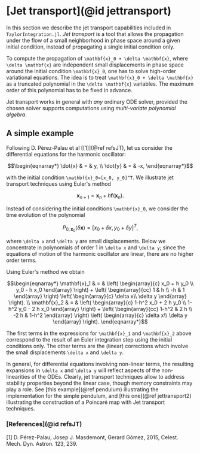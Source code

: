 # [Jet transport](@id jettransport)

In this section we describe the jet transport capabilities included in `TaylorIntegration.jl`.
*Jet transport* is a tool that allows the propagation under the flow of a small
neighborhood in phase space around a given initial condition, instead of
propagating a single initial condition only.

To compute the propagation of ``\mathbf{x}_0 + \delta \mathbf{x}``, where
``\delta \mathbf{x}`` are independent small displacements in phase space around
the initial condition ``\mathbf{x}_0``, one has
to solve high-order variational equations. The idea is to treat
``\mathbf{x}_0 + \delta \mathbf{x}`` as a truncated polynomial in the
``\delta \mathbf{x}`` variables. The maximum order of this polynomial
has to be fixed in advance.

Jet transport works in general with *any* ordinary ODE solver, provided the
chosen solver supports computations using *multi-variate polynomial algebra*.


## A simple example

Following D. Pérez-Palau et al [[1]](@ref refsJT),
let us consider the differential equations for the harmonic oscillator:
```math
\begin{eqnarray*}
\dot{x} & = & y, \\
\dot{y} & = & -x,
\end{eqnarray*}
```
with the initial condition ``\mathbf{x}_0=[x_0, y_0]^T``.
We illustrate jet transport techniques using Euler's method
```math
\begin{equation*}
\mathbf{x}_{n+1} = \mathbf{x}_n + h \mathbf{f}(\mathbf{x}_n).
\end{equation*}
```

Instead of considering the initial conditions ``\mathbf{x}_0``, we consider
the time evolution of the polynomial
```math
\begin{equation*}
P_{0,\mathbf{x}_0}(\delta\mathbf{x}) = [x_0+\delta x, y_0 + \delta y]^T,
\end{equation*}
```
where ``\delta x`` and ``\delta y`` are small displacements. Below we
concentrate in polynomials of order 1 in ``\delta x`` and ``\delta y``; since
the equations of motion of the harmonic oscillator are linear, there are
no higher order terms.

Using Euler's method we obtain
```math
\begin{eqnarray*}
  \mathbf{x}_1 & = &
  \left(
    \begin{array}{c}
    x_0 + h y_0 \\
    y_0 - h x_0
    \end{array}
  \right)
  + \left(
      \begin{array}{cc}
         1 & h \\
        -h & 1
      \end{array}
    \right)
    \left(
      \begin{array}{c}
        \delta x\\
        \delta y
      \end{array}
    \right). \\
  \mathbf{x}_2 & = &
  \left(
    \begin{array}{c}
    1-h^2 x_0 + 2 h y_0 \\
    1-h^2 y_0 - 2 h x_0
    \end{array}
  \right)
  + \left(
    \begin{array}{cc}
      1-h^2 & 2 h \\
      -2 h & 1-h^2
    \end{array}
    \right)
    \left(
      \begin{array}{c}
        \delta x\\
        \delta y
      \end{array}
    \right).
\end{eqnarray*}
```

The first terms in the expressions for ``\mathbf{x}_1`` and ``\mathbf{x}_2``
above
correspond to the result of an Euler integration step using the initial conditions
only. The other terms are the (linear) corrections which involve the small
displacements ``\delta x`` and ``\delta y``.

In general, for differential equations involving non-linear terms, the resulting
expansions in ``\delta x`` and ``\delta y`` will reflect aspects of the
non-linearities of the ODEs. Clearly, jet transport techniques allow to address
stability properties beyond the linear case, though memory constraints may
play a role. See [this example](@ref pendulum) illustrating the
implementation for the simple pendulum, and [this one](@ref jettransport2)
illustrating the construction of a Poincaré map with Jet transport techniques.


### [References](@id refsJT)

[1] D. Pérez-Palau, Josep J. Masdemont, Gerard Gómez, 2015, Celest. Mech. Dyn. Astron.
123, 239.
